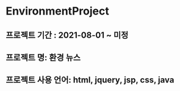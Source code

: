 # EnvironmentProject
## 프로젝트 기간 : 2021-08-01 ~ 미정
## 프로젝트 명: 환경 뉴스
## 프로젝트 사용 언어: html, jquery, jsp, css, java
